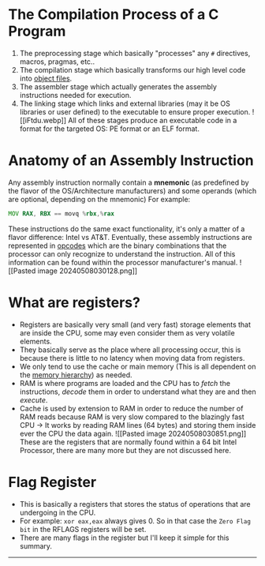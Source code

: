 # The Compilation Process of a C Program
1. The preprocessing stage which basically "processes" any `#` directives, macros, pragmas, etc..
2. The compilation stage which basically transforms our high level code into [object files](https://en.wikipedia.org/wiki/Object_file).
3. The assembler stage which actually generates the assembly instructions needed for execution.
4. The linking stage which links and external libraries (may it be OS libraries or user defined) to the executable to ensure proper execution.
![[iFtdu.webp]]
All of these stages produce an executable code in a format for the targeted OS: PE format or an ELF format.
# Anatomy of an Assembly Instruction
Any assembly instruction normally contain a **mnemonic** (as predefined by the flavor of the OS/Architecture manufacturers) and some operands (which are optional, depending on the mnemonic) 
For example:
```asm
MOV RAX, RBX == movq %rbx,%rax
```
These instructions do the same exact functionality, it's only a matter of a flavor difference: Intel vs AT&T.
Eventually, these assembly instructions are represented in [opcodes](https://en.wikipedia.org/wiki/Opcode) which are the binary combinations that the processor can only recognize to understand the instruction.
All of this information can be found within the processor manufacturer's manual.
![[Pasted image 20240508030128.png]]
# What are registers?
- Registers are basically very small (and very fast) storage elements that are inside the CPU, some may even consider them as very volatile elements.
- They basically serve as the place where all processing occur, this is because there is little to no latency when moving data from registers.
- We only tend to use the cache or main memory (This is all dependent on the [memory hierarchy](https://en.wikipedia.org/wiki/Memory_hierarchy)) as needed.
- RAM is where programs are loaded and the CPU has to *fetch* the instructions, *decode* them in order to understand what they are and then *execute*.
- Cache is used by extension to RAM in order to reduce the number of RAM reads because RAM is very slow compared to the blazingly fast CPU &rarr; It works by reading RAM lines (64 bytes) and storing them inside ever the CPU the data again.
![[Pasted image 20240508030851.png]]
These are the registers that are normally found within a 64 bit Intel Processor, there are many more but they are not discussed here.
# Flag Register
- This is basically a registers that stores the status of operations that are undergoing in the CPU.
- For example: `xor eax,eax` always gives 0. So in that case the `Zero Flag bit` in the RFLAGS registers will be set.
- There are many flags in the register but I'll keep it simple for this summary.
---
